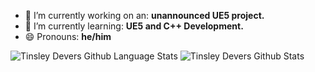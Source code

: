 - 🔭 I’m currently working on an: **unannounced UE5 project.**
- 🌱 I’m currently learning: **UE5 and C++ Development.**
- 😄 Pronouns: **he/him**
<div>
<img algin="left" alt="Tinsley Devers Github Language Stats" src="https://github-readme-stats-tinsleydevers.vercel.app/api/top-langs/?username=TinsleyDevers&theme=tokyonight&layout=compact&show_icons=true&hide_border=true" />
<img algin="right" alt="Tinsley Devers Github Stats" src="https://github-readme-stats-tinsleydevers.vercel.app/api?username=TinsleyDevers&theme=tokyonight&layout=compact&show_icons=true&hide_border=true" />
</div>
